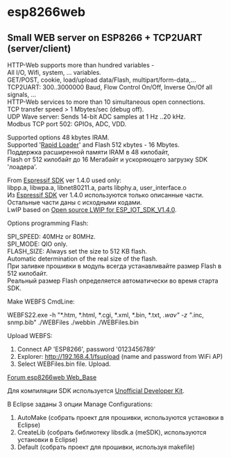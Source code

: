 # esp8266web
Small WEB server on ESP8266 + TCP2UART (server/client) 
---

HTTP-Web supports more than hundred variables -<br>
All I/O, Wifi, system, ... variables.<br>
GET/POST, cookie, load/upload data/Flash, multipart/form-data,...<br>
TCP2UART: 300..3000000 Baud, Flow Control On/Off, Inverse On/Of all signals, ...<br>
HTTP-Web services to more than 10 simultaneous open connections.<br>
TCP transfer speed > 1 Mbytes/sec (debug off).<br>
UDP Wave server:  Sends 14-bit ADC samples at 1 Hz ..20 kHz.<br>
Modbus TCP port 502: GPIOs, ADC, VDD.<br>

Supported options 48 kbytes IRAM.<br>
Supported '[Rapid Loader](https://github.com/pvvx/Rapid_Loader/)' and Flash 512 кbytes - 16 Mbytes.<br>
Поддержка расширенной памяти IRAM в 48 килобайт,<br>
Flash от 512 килобайт до 16 Мегабайт и ускоряющего загрузку SDK 'лоадера'.<br>

From [Espressif SDK](http://bbs.espressif.com/) ver 1.4.0 used only:<br> 
libpp.a, libwpa.a, libnet80211.a, parts libphy.a, user_interface.o<br>
Из [Espressif SDK](http://bbs.espressif.com/) ver 1.4.0 используются только описанные части.<br>
Остальные части даны с исходными кодами.<br>
LwIP based on [Open source LWIP for ESP_IOT_SDK_V1.4.0](http://bbs.espressif.com/viewtopic.php?f=46&t=1221).<br> 

Options programming Flash:<br> 

SPI_SPEED: 40MHz or 80MHz.<br>
SPI_MODE: QIO only.<br>
FLASH_SIZE: Always set the size to 512 KB flash.<br>
			Automatic determination of the real size of the flash.<br>
При заливке прошивки в модуль всегда устанавливайте размер Flash в 512 килобайт.<br> 
Реальный размер Flash определяется автоматически во время старта SDK.<br>

Make WEBFS CmdLine:<br>

WEBFS22.exe -h "*.htm, *.html, *.cgi, *.xml, *.bin, *.txt, *.wav" -z "*.inc, snmp.bib" ./WEBFiles ./webbin ./WEBFiles.bin<br>

Upload WEBFS:<br>

1) Connect AP 'ESP8266', password '0123456789'<br>
2) Explorer: http://192.168.4.1/fsupload (name and password from WiFi AP)<br>
3) Select WEBFiles.bin file. Upload.<br>


[Forum esp8266web Web_Base](http://esp8266.ru/forum/threads/razrabotka-biblioteki-malogo-webservera-na-esp8266.56/)

Для компиляции SDK используется [Unofficial Developer Kit](http://esp8266.ru/forum/forums/devkit/).<br>

В Eclipse заданы 3 опции Manage Configurations:<br>
1. AutoMake (собрать проект для прошивки, используются установки в Eclipse)<br>
2. CreateLib (собрать библиотеку libsdk.a (meSDK), используются установки в Eclipse)<br>
3. Default (собрать проект для прошивки, используя makefile)<br>

